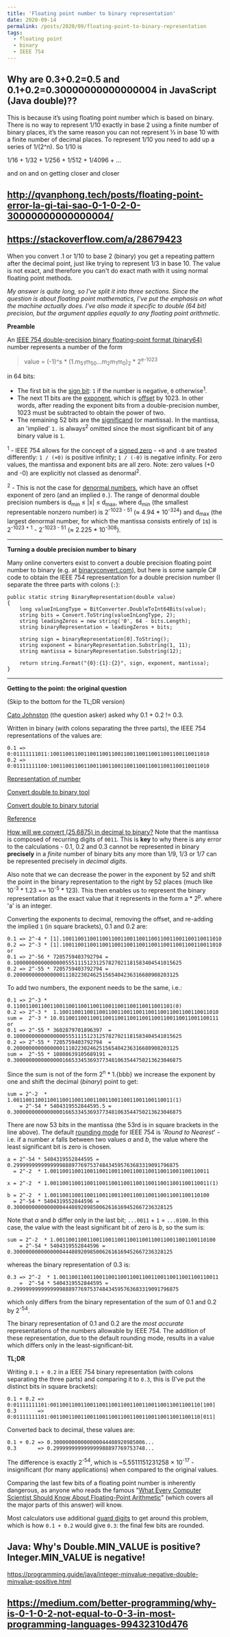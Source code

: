 ```yaml
---
title: 'Floating point number to binary representation'
date: 2020-09-14
permalink: /posts/2020/09/floating-point-to-binary-representation
tags:
  - floating point
  - binary
  - IEEE 754
---
```


Why are 0.3+0.2=0.5 and 0.1+0.2=0.30000000000000004 in JavaScript (Java double)??
------
This is because it’s using floating point number which is based on binary. There is no way to represent 1/10 exactly in base 2 using a finite number of binary places, it’s the same reason you can not represent ⅓ in base 10 with a finite number of decimal places. To represent 1/10 you need to add up a series of 1/(2^n). So 1/10 is

1/16 + 1/32 + 1/256 + 1/512 + 1/4096 + …

and on and on getting closer and closer

http://qvanphong.tech/posts/floating-point-error-la-gi-tai-sao-0-1-0-2-0-30000000000000004/
---

https://stackoverflow.com/a/28679423
--
When you convert .1 or 1/10 to base 2 (binary) you get a repeating pattern after the decimal point, 
just like trying to represent 1/3 in base 10. 
The value is not exact, and therefore you can't do exact math with it using normal floating point methods.


*My answer is quite long, so I've split it into three sections. Since the question is about floating point mathematics, I've put the emphasis on what the machine actually does. I've also made it specific to double (64 bit) precision, but the argument applies equally to any floating point arithmetic.*

**Preamble**

An [IEEE 754 double-precision binary floating-point format (binary64)](http://en.wikipedia.org/wiki/Double-precision_floating-point_format) number represents a number of the form

> value = (-1)^s * (1.m<sub>51</sub>m<sub>50</sub>...m<sub>2</sub>m<sub>1</sub>m<sub>0</sub>)<sub>2</sub> * 2<sup>e-1023</sup>

in 64 bits:

* The first bit is the [sign bit](http://en.wikipedia.org/wiki/Sign_bit): `1` if the number is negative, `0` otherwise<sup>1</sup>.
* The next 11 bits are the [exponent](http://en.wikipedia.org/wiki/Exponentiation), which is [offset](http://en.wikipedia.org/wiki/Offset_binary) by 1023. In other words, after reading the exponent bits from a double-precision number, 1023 must be subtracted to obtain the power of two.
* The remaining 52 bits are the [significand](http://en.wikipedia.org/wiki/Significand) (or mantissa). In the mantissa, an 'implied' `1.` is always<sup>2</sup> omitted since the most significant bit of any binary value is `1`.

<sup>1</sup> - IEEE 754 allows for the concept of a [signed zero](http://en.wikipedia.org/wiki/Signed_zero) - `+0` and `-0` are treated differently: `1 / (+0)` is positive infinity; `1 / (-0)` is negative infinity. For zero values, the mantissa and exponent bits are all zero. Note: zero values (+0 and -0) are explicitly not classed as denormal<sup>2</sup>.

<sup>2</sup> - This is not the case for [denormal numbers](http://en.wikipedia.org/wiki/Denormal_number), which have an offset exponent of zero (and an implied `0.`). The range of denormal double precision numbers is d<sub>min</sub> ≤ |x| ≤ d<sub>max</sub>, where d<sub>min</sub> (the smallest representable nonzero number) is 2<sup>-1023 - 51</sup> (≈ 4.94 * 10<sup>-324</sup>) and d<sub>max</sub> (the largest denormal number, for which the mantissa consists entirely of `1`s) is 2<sup>-1023 + 1</sup> - 2<sup>-1023 - 51</sup> (≈ 2.225 * 10<sup>-308</sup>).

---

**Turning a double precision number to binary**

Many online converters exist to convert a double precision floating point number to binary (e.g. at [binaryconvert.com](http://www.binaryconvert.com/convert_double.html)), but here is some sample C# code to obtain the IEEE 754 representation for a double precision number (I separate the three parts with colons (`:`):

    public static string BinaryRepresentation(double value)
    {
        long valueInLongType = BitConverter.DoubleToInt64Bits(value);
        string bits = Convert.ToString(valueInLongType, 2);
        string leadingZeros = new string('0', 64 - bits.Length);
        string binaryRepresentation = leadingZeros + bits;

        string sign = binaryRepresentation[0].ToString();
        string exponent = binaryRepresentation.Substring(1, 11);
        string mantissa = binaryRepresentation.Substring(12);

        return string.Format("{0}:{1}:{2}", sign, exponent, mantissa);
    }

---

**Getting to the point: the original question**

(Skip to the bottom for the TL;DR version)

[Cato Johnston](https://stackoverflow.com/users/62118/cato-johnston) (the question asker) asked why 0.1 + 0.2 != 0.3.

Written in binary (with colons separating the three parts), the IEEE 754 representations of the values are:

    0.1 => 0:01111111011:1001100110011001100110011001100110011001100110011010 
    0.2 => 0:01111111100:1001100110011001100110011001100110011001100110011010

[Representation of number](https://en.m.wikipedia.org/wiki/IEEE_754-1985#Representation_of_numbers)

[Convert double to binary tool](https://www.binaryconvert.com/result_double.html?decimal=049)

[Convert double to binary tutorial](http://mathcenter.oxford.emory.edu/site/cs170/ieee754/)

[Reference](http://cstl-csm.semo.edu/xzhang/Class%20Folder/CS280/Workbook_HTML/FLOATING_tut.htm)

[How will we convert (25.6875) in decimal to binary?](https://www.quora.com/How-will-we-convert-25-6875-in-decimal-to-binary)
Note that the mantissa is composed of recurring digits of `0011`. This is **key** to why there is any error to the calculations - 0.1, 0.2 and 0.3 cannot be represented in binary **precisely** in a *finite* number of binary bits any more than 1/9, 1/3 or 1/7 can be represented precisely in *decimal digits*.

Also note that we can decrease the power in the exponent by 52 and shift the point in the binary representation to the right by 52 places (much like 10<sup>-3</sup> * 1.23 == 10<sup>-5</sup> * 123). This then enables us to represent the binary representation as the exact value that it represents in the form a * 2<sup>p</sup>. where 'a' is an integer.

Converting the exponents to decimal, removing the offset, and re-adding the implied `1` (in square brackets), 0.1 and 0.2 are:

    0.1 => 2^-4 * [1].1001100110011001100110011001100110011001100110011010
    0.2 => 2^-3 * [1].1001100110011001100110011001100110011001100110011010
    or
    0.1 => 2^-56 * 7205759403792794 = 0.1000000000000000055511151231257827021181583404541015625
    0.2 => 2^-55 * 7205759403792794 = 0.200000000000000011102230246251565404236316680908203125

To add two numbers, the exponent needs to be the same, i.e.:

    0.1 => 2^-3 *  0.1100110011001100110011001100110011001100110011001101(0)
    0.2 => 2^-3 *  1.1001100110011001100110011001100110011001100110011010
    sum =  2^-3 * 10.0110011001100110011001100110011001100110011001100111
    or
    0.1 => 2^-55 * 3602879701896397  = 0.1000000000000000055511151231257827021181583404541015625
    0.2 => 2^-55 * 7205759403792794  = 0.200000000000000011102230246251565404236316680908203125
    sum =  2^-55 * 10808639105689191 = 0.3000000000000000166533453693773481063544750213623046875

Since the sum is not of the form 2<sup>n</sup> * 1.{bbb} we increase the exponent by one and shift the decimal (*binary*) point to get:

    sum = 2^-2  * 1.0011001100110011001100110011001100110011001100110011(1)
        = 2^-54 * 5404319552844595.5 = 0.3000000000000000166533453693773481063544750213623046875

There are now 53 bits in the mantissa (the 53rd is in square brackets in the line above). The default [rounding mode](https://en.wikipedia.org/wiki/IEEE_754-1985#Rounding_floating-point_numbers) for IEEE 754 is '*Round to Nearest*' - i.e. if a number *x* falls between two values *a* and *b*, the value where the least significant bit is zero is chosen.

    a = 2^-54 * 5404319552844595 = 0.299999999999999988897769753748434595763683319091796875
      = 2^-2  * 1.0011001100110011001100110011001100110011001100110011

    x = 2^-2  * 1.0011001100110011001100110011001100110011001100110011(1)

    b = 2^-2  * 1.0011001100110011001100110011001100110011001100110100
      = 2^-54 * 5404319552844596 = 0.3000000000000000444089209850062616169452667236328125
    
Note that *a* and *b* differ only in the last bit; `...0011` + `1` = `...0100`. In this case, the value with the least significant bit of zero is *b*, so the sum is:

    sum = 2^-2  * 1.0011001100110011001100110011001100110011001100110100
        = 2^-54 * 5404319552844596 = 0.3000000000000000444089209850062616169452667236328125

whereas the binary representation of 0.3 is:

    0.3 => 2^-2  * 1.0011001100110011001100110011001100110011001100110011
        =  2^-54 * 5404319552844595 = 0.299999999999999988897769753748434595763683319091796875

which only differs from the binary representation of the sum of 0.1 and 0.2 by 2<sup>-54</sup>.

The binary representation of 0.1 and 0.2 are the *most accurate* representations of the numbers allowable by IEEE 754. The addition of these representation, due to the default rounding mode, results in a value which differs only in the least-significant-bit.

**TL;DR**

Writing `0.1 + 0.2` in a IEEE 754 binary representation (with colons separating the three parts) and comparing it to `0.3`, this is (I've put the distinct bits in square brackets):

    0.1 + 0.2 => 0:01111111101:0011001100110011001100110011001100110011001100110[100]
    0.3       => 0:01111111101:0011001100110011001100110011001100110011001100110[011]

Converted back to decimal, these values are:

    0.1 + 0.2 => 0.300000000000000044408920985006...
    0.3       => 0.299999999999999988897769753748...

The difference is exactly 2<sup>-54</sup>, which is ~5.5511151231258 × 10<sup>-17</sup> - insignificant (for many applications) when compared to the original values.

Comparing the last few bits of a floating point number is inherently dangerous, as anyone who reads the famous "[What Every Computer Scientist Should Know About Floating-Point Arithmetic](http://docs.oracle.com/cd/E19957-01/806-3568/ncg_goldberg.html)" (which covers all the major parts of this answer) will know.

Most calculators use additional [guard digits](https://en.wikipedia.org/wiki/Guard_digit) to get around this problem, which is how `0.1 + 0.2` would give `0.3`: the final few bits are rounded.

Java: Why's Double.MIN_VALUE is positive? Integer.MIN_VALUE is negative!
--
https://programming.guide/java/integer-minvalue-negative-double-minvalue-positive.html

https://medium.com/better-programming/why-is-0-1-0-2-not-equal-to-0-3-in-most-programming-languages-99432310d476
-- 